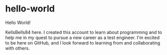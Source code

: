 # hello-world

Hello World! 

KellsBells84 here. I created this account to learn about programming and to help me in my quest to pursue a new career as a test engineer. 
I'm excited to be here on GitHub, and I look forward to learning from and collaborating with others. 

